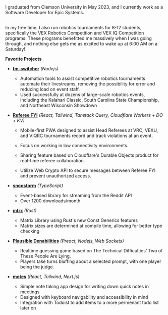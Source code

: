 <br />
<br />
I graduated from Clemson University in May 2023, and I currently work as a Software Developer for Epic Systems.

<br />
<br />

In my free time, I also run robotics tournaments for K-12 students, specifically the VEX Robotics Competition and VEX IQ Competition programs. These programs benefitted me massively when I was going through, and nothing else gets me as excited to wake up at 6:00 AM on a Saturday!
<br />

**Favorite Projects**

- **[tm-switcher](https://github.com/brenapp/tm-switcher)** _(Nodejs)_
  - Automation tools to assist competitive robotics tournaments automate their livestreams, removing the possibility for error and reducing load on event staff.
  - Used successfully at dozens of large-scale robotics events, including the Kalahari Classic, South Carolina State Championship, and Northeast Wisconsin Showdown

- **[Referee FYI](https://github.com/brenapp/referee.fyi)** _(React, Tailwind, Tanstack Query, Cloudflare Workers + DO + KV)_
  - Mobile-first PWA designed to assist Head Referees at VRC, VEXU, and VIQRC tournaments record and track violations at an event.
  
  - Focus on working in low connectivity environments.
    
  - Sharing feature based on Cloudflare's Durable Objects product for real-time referee collaboration.
 
  - Utilize Web Crypto API to secure messages between Referee FYI and prevent unauthorized access.

- **[snoostorm](https://github.com/MayorMonty/snoostorm)** _(TypeScript)_
  - Event-based library for streaming from the Reddit API
  - Over 1200 downloads/month

- **[mtrx](https://github.com/MayorMonty/mtrx)** _(Rust)_
  - Matrix Library using Rust's new Const Generics features
  - Matrix sizes are determined at compile time, allowing for better type checking

- **[Plausible Denabilities](https://pd.bren.app)** _(Preact, Nodejs, Web Sockets)_
  - Realtime guessing game based on The Technical Difficulties' Two of These People Are Lying. 
  - Players take turns bluffing about a selected prompt, with one player being the judge.

- **[motes](https://github.com/MayorMonty/motes)** _(React, Tailwind, Next.js)_
  - Simple note taking app design for writing down quick notes in meetings
  - Designed with keyboard navigability and accessibility in mind
  - Integration with Todoist to add items to a more permenant todo list later on
